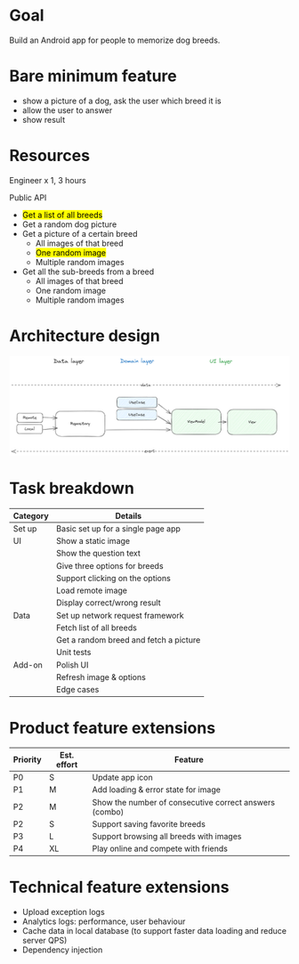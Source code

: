 # Goal
Build an Android app for people to memorize dog breeds.

# Bare minimum feature
- show a picture of a dog, ask the user which breed it is
- allow the user to answer
- show result

# Resources
Engineer x 1, 3 hours

Public API
- <mark>Get a list of all breeds</mark>
- Get a random dog picture
- Get a picture of a certain breed
    - All images of that breed
    - <mark>One random image</mark>
    - Multiple random images
- Get all the sub-breeds from a breed
    - All images of that breed
    - One random image
    - Multiple random images

# Architecture design
![arch-diagram.png](arch-diagram.png)

# Task breakdown
| Category | Details                                |
|----------|----------------------------------------|
| Set up   | Basic set up for a single page app     |
| UI       | Show a static image                    |
|          | Show the question text                 |
|          | Give three options for breeds          |
|          | Support clicking on the options        |
|          | Load remote image                      |
|          | Display correct/wrong result           |
| Data     | Set up network request framework       |
|          | Fetch list of all breeds               |
|          | Get a random breed and fetch a picture |
|          | Unit tests                             | 
| Add-on   | Polish UI                              |
|          | Refresh image & options                |
|          | Edge cases                             |

# Product feature extensions
| Priority | Est. effort | Feature                                                |
|----------|-------------|--------------------------------------------------------|
| P0       | S           | Update app icon                                        |
| P1       | M           | Add loading & error state for image                    |
| P2       | M           | Show the number of consecutive correct answers (combo) |
| P2       | S           | Support saving favorite breeds                         |
| P3       | L           | Support browsing all breeds with images                |
| P4       | XL          | Play online and compete with friends                   |

# Technical feature extensions
- Upload exception logs
- Analytics logs: performance, user behaviour
- Cache data in local database (to support faster data loading and reduce server QPS)
- Dependency injection